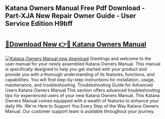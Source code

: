 ## Katana Owners Manual Free Pdf Download - Part-XJA New Repair Owner Guide - User Service Edition H9bff

# <h2><a href="http://bc57512.oget.top/?id=Katana+Owners+Manual">🔗Download New 👉🔴 Katana Owners Manual</a></h2>

[![Katana Owners Manual new download](https://i.imgur.com/5g1atiW.png)](http://bc57512.oget.top/?id=Katana+Owners+Manual)
Greetings and welcome to the user manual for your newly assembled Katana Owners Manual. This manual is specifically designed to help you get started with your product and provide you with a thorough understanding of its features, functions, and capabilities. You will find step-by-step instructions for installation, usage, maintenance, and troubleshooting. Troubleshooting Guide for Advanced Users Katana Owners Manual This section offers advanced troubleshooting tips for experienced users of your new Katana Owners Manual. This Katana Owners Manual comes equipped with a wealth of features to enhance your daily life. We're Here to Support You Every Step of the Way Katana Owners Manual. Our customer support team is available throughout your journey.
